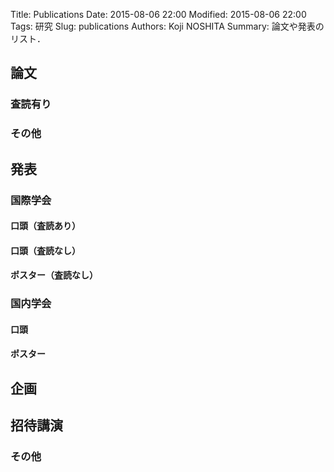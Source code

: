 Title: Publications
Date: 2015-08-06 22:00
Modified: 2015-08-06 22:00
Tags: 研究
Slug: publications
Authors: Koji NOSHITA
Summary: 論文や発表のリスト．

## 論文
### 査読有り

### その他

## 発表
### 国際学会
#### 口頭（査読あり）

#### 口頭（査読なし）

#### ポスター（査読なし）

### 国内学会
#### 口頭

#### ポスター

## 企画

## 招待講演

### その他